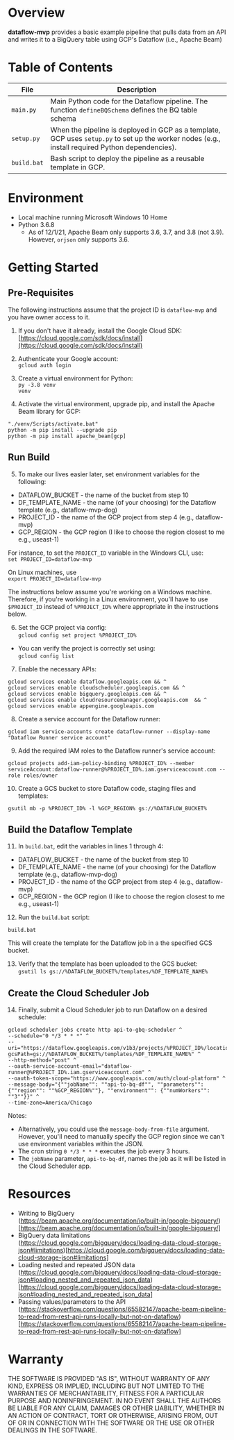 # Overview

<b>dataflow-mvp</b> provides a basic example pipeline that pulls data from an API and writes it to a BigQuery table using GCP's Dataflow (i.e., Apache Beam)

# Table of Contents

| File | Description |
|--|--|
|`main.py` | Main Python code for the Dataflow pipeline. The function `defineBQSchema` defines the BQ table schema|
|`setup.py` | When the pipeline is deployed in GCP as a template, GCP uses `setup.py` to set up the worker nodes (e.g., install required Python dependencies).|
|`build.bat`| Bash script to deploy the pipeline as a reusable template in GCP.|

# Environment

* Local machine running Microsoft Windows 10 Home
* Python 3.6.8
  * As of 12/1/21, Apache Beam only supports 3.6, 3.7, and 3.8 (not 3.9). However, <code>orjson</code> only supports 3.6.

# Getting Started

## Pre-Requisites

The following instructions assume that the project ID is `dataflow-mvp` and you have owner access to it.

1. If you don't have it already, install the Google Cloud SDK:<br>
[https://cloud.google.com/sdk/docs/install](https://cloud.google.com/sdk/docs/install)

2. Authenticate your Google account:<br>
`gcloud auth login`

3. Create a virtual environment for Python:<br>
<code>py -3.8 venv venv</code>

4. Activate the virtual environment, upgrade pip, and install the Apache Beam library for GCP:<br>
```
"./venv/Scripts/activate.bat"
python -m pip install --upgrade pip
python -m pip install apache_beam[gcp]
```

## Run Build

5. To make our lives easier later, set environment variables for the following:<br>
* DATAFLOW_BUCKET - the name of the bucket from step 10
* DF_TEMPLATE_NAME - the name (of your choosing) for the Dataflow template (e.g., dataflow-mvp-dog)
* PROJECT_ID - the name of the GCP project from step 4 (e.g., dataflow-mvp)
* GCP_REGION - the GCP region (I like to choose the region closest to me e.g., useast-1)

For instance, to set the <code>PROJECT_ID</code> variable in the Windows CLI, use:<br>
`set PROJECT_ID=dataflow-mvp`

On Linux machines, use<br>
`export PROJECT_ID=dataflow-mvp`

The instructions below assume you're working on a Windows machine. Therefore, if you're working in a Linux environment, you'll have to use `$PROJECT_ID` instead of `%PROJECT_ID%` where appropriate in the instructions below.

6. Set the GCP project via config:<br>
`gcloud config set project %PROJECT_ID%`
* You can verify the project is correctly set using:<br>
`gcloud config list`

7. Enable the necessary APIs:
```
gcloud services enable dataflow.googleapis.com && ^
gcloud services enable cloudscheduler.googleapis.com && ^
gcloud services enable bigquery.googleapis.com && ^
gcloud services enable cloudresourcemanager.googleapis.com  && ^
gcloud services enable appengine.googleapis.com
```

8. Create a service account for the Dataflow runner:
```
gcloud iam service-accounts create dataflow-runner --display-name "Dataflow Runner service account"
```

9. Add the required IAM roles to the Dataflow runner's service account:
```
gcloud projects add-iam-policy-binding %PROJECT_ID% --member serviceAccount:dataflow-runner@%PROJECT_ID%.iam.gserviceaccount.com --role roles/owner
```

10. Create a GCS bucket to store Dataflow code, staging files and templates:<br>
```
gsutil mb -p %PROJECT_ID% -l %GCP_REGION% gs://%DATAFLOW_BUCKET%
```

## Build the Dataflow Template

11. In <code>build.bat</code>, edit the variables in lines 1 through 4:
* DATAFLOW_BUCKET - the name of the bucket from step 10
* DF_TEMPLATE_NAME - the name (of your choosing) for the Dataflow template (e.g., dataflow-mvp-dog)
* PROJECT_ID - the name of the GCP project from step 4 (e.g., dataflow-mvp)
* GCP_REGION - the GCP region (I like to choose the region closest to me e.g., useast-1)

12. Run the <code>build.bat</code> script:
```
build.bat
```

This will create the template for the Dataflow job in a the specified GCS bucket.

13. Verify that the template has been uploaded to the GCS bucket:<br>
`gsutil ls gs://%DATAFLOW_BUCKET%/templates/%DF_TEMPLATE_NAME%`

## Create the Cloud Scheduler Job

14. Finally, submit a Cloud Scheduler job to run Dataflow on a desired schedule:<br>
```
gcloud scheduler jobs create http api-to-gbq-scheduler ^
--schedule="0 */3 * * *" ^
--uri="https://dataflow.googleapis.com/v1b3/projects/%PROJECT_ID%/locations/%GCP_REGION%/templates:launch?gcsPath=gs://%DATAFLOW_BUCKET%/templates/%DF_TEMPLATE_NAME%" ^
--http-method="post" ^
--oauth-service-account-email="dataflow-runner@%PROJECT_ID%.iam.gserviceaccount.com" ^
--oauth-token-scope="https://www.googleapis.com/auth/cloud-platform" ^
--message-body="{""jobName"": ""api-to-bq-df"", ""parameters"": {""region"": ""%GCP_REGION%""}, ""environment"": {""numWorkers"": ""3""}}" ^
--time-zone=America/Chicago 
```

Notes:<br>
* Alternatively, you could use the <code>message-body-from-file</code> argument. However, you'll need to manually specify the GCP region since we can't use environment variables within the JSON.
* The cron string <code>0 */3 * * *</code> executes the job every 3 hours.
* The <code>jobName</code> parameter, <code>api-to-bq-df</code>, names the job as it will be listed in the Cloud Scheduler app.

# Resources

* Writing to BigQuery<br>
(https://beam.apache.org/documentation/io/built-in/google-bigquery/)[https://beam.apache.org/documentation/io/built-in/google-bigquery/]
* BigQuery data limitations<br>
(https://cloud.google.com/bigquery/docs/loading-data-cloud-storage-json#limitations)[https://cloud.google.com/bigquery/docs/loading-data-cloud-storage-json#limitations]
* Loading nested and repeated JSON data<br>
(https://cloud.google.com/bigquery/docs/loading-data-cloud-storage-json#loading_nested_and_repeated_json_data)[https://cloud.google.com/bigquery/docs/loading-data-cloud-storage-json#loading_nested_and_repeated_json_data]
* Passing values/parameters to the API<br>
(https://stackoverflow.com/questions/65582147/apache-beam-pipeline-to-read-from-rest-api-runs-locally-but-not-on-dataflow)[https://stackoverflow.com/questions/65582147/apache-beam-pipeline-to-read-from-rest-api-runs-locally-but-not-on-dataflow]

# Warranty

THE SOFTWARE IS PROVIDED "AS IS", WITHOUT WARRANTY OF ANY KIND, EXPRESS OR IMPLIED, INCLUDING BUT NOT LIMITED TO THE WARRANTIES OF MERCHANTABILITY, FITNESS FOR A PARTICULAR PURPOSE AND NONINFRINGEMENT. IN NO EVENT SHALL THE AUTHORS BE LIABLE FOR ANY CLAIM, DAMAGES OR OTHER LIABILITY, WHETHER IN AN ACTION OF CONTRACT, TORT OR OTHERWISE, ARISING FROM, OUT OF OR IN CONNECTION WITH THE SOFTWARE OR THE USE OR OTHER DEALINGS IN THE SOFTWARE.